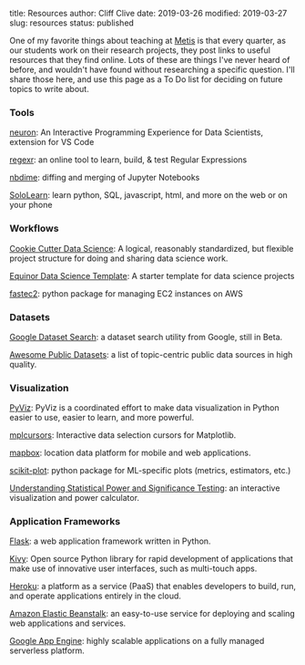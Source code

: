 title: Resources
author: Cliff Clive
date: 2019-03-26
modified: 2019-03-27
slug: resources
status: published


One of my favorite things about teaching at [Metis](https://thisismetis.com) is that every quarter, as our students work on their research projects, they post links to useful resources that they find online. Lots of these are things I've never heard of before, and wouldn't have found without researching a specific question. I'll share those here, and use this page as a To Do list for deciding on future topics to write about.

### Tools
[neuron](https://marketplace.visualstudio.com/items?itemName=neuron.neuron-IPE): An Interactive Programming Experience for Data Scientists, extension for VS Code

[regexr](https://regexr.com/): an online tool to learn, build, & test Regular Expressions

[nbdime](https://nbdime.readthedocs.io/en/latest/): diffing and merging of Jupyter Notebooks

[SoloLearn](https://www.sololearn.com/Courses): learn python, SQL, javascript, html, and more on the web or on your phone

### Workflows
[Cookie Cutter Data Science](https://drivendata.github.io/cookiecutter-data-science/): A logical, reasonably standardized, but flexible project structure for doing and sharing data science work.

[Equinor Data Science Template](https://github.com/equinor/data-science-template): A starter template for data science projects

[fastec2](https://www.fast.ai/2019/02/15/fastec2/): python package for managing EC2 instances on AWS

### Datasets

[Google Dataset Search](https://toolbox.google.com/datasetsearch): a dataset search utility from Google, still in Beta.

[Awesome Public Datasets](https://github.com/awesomedata/awesome-public-datasets): a list of topic-centric public data sources in high quality.

### Visualization

[PyViz](https://pyviz.org): PyViz is a coordinated effort to make data visualization in Python easier to use, easier to learn, and more powerful.

[mplcursors](https://mplcursors.readthedocs.io/en/stable/index.html): Interactive data selection cursors for Matplotlib.

[mapbox](https://www.mapbox.com): location data platform for mobile and web applications.

[scikit-plot](https://scikit-plot.readthedocs.io/en/stable/Quickstart.html): python package for ML-specific plots (metrics, estimators, etc.)

[Understanding Statistical Power and Significance Testing](https://rpsychologist.com/d3/NHST/): an interactive visualization and power calculator.

### Application Frameworks

[Flask](http://flask.pocoo.org/): a web application framework written in Python.

[Kivy](https://kivy.org/#home): Open source Python library for rapid development of applications that make use of innovative user interfaces, such as multi-touch apps.

[Heroku](https://www.heroku.com/): a platform as a service (PaaS) that enables developers to build, run, and operate applications entirely in the cloud.

[Amazon Elastic Beanstalk](https://aws.amazon.com/elasticbeanstalk/): an easy-to-use service for deploying and scaling web applications and services.

[Google App Engine](https://cloud.google.com/appengine/): highly scalable applications on a fully managed serverless platform.
